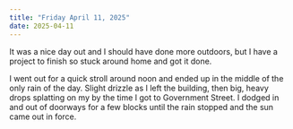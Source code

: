 ```yaml
---
title: "Friday April 11, 2025"
date: 2025-04-11
---
```


It was a nice day out and I should have done more outdoors, but I have a project to finish so stuck around home and got it done.  

I went out for a quick stroll around noon and ended up in the middle of the only rain of the day.  Slight drizzle as I left the building, then big, heavy drops splatting on my by the time I got to Government Street.  I dodged in and out of doorways for a few blocks until the rain stopped and the sun came out in force.  
